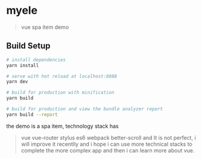 # myele

> vue spa item demo

## Build Setup

``` bash
# install dependencies
yarn install

# serve with hot reload at localhost:8888
yarn dev

# build for production with minification
yarn build

# build for production and view the bundle analyzer report
yarn build --report
```

the demo is a spa item, technology stack has 
> vue
> vue-router
> stylus
> es6
> webpack
> better-scroll
and It is not perfect, i will improve it recentlly
and i hope i can use more technical stacks to complete the more complex app
and then i can learn more about vue.